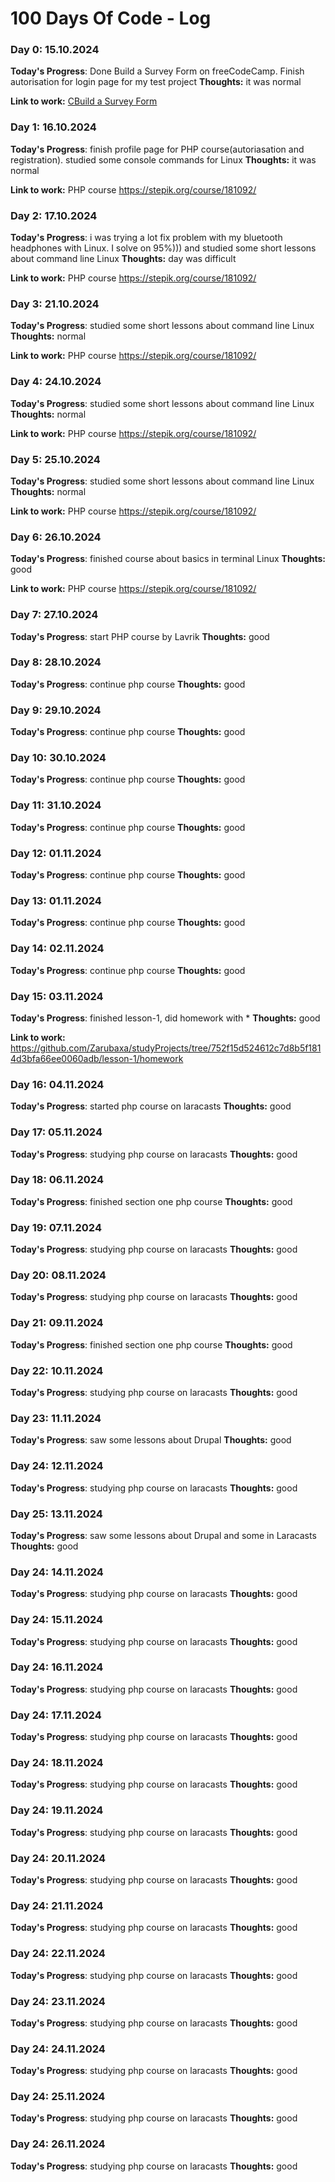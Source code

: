 # 100 Days Of Code - Log

### Day 0: 15.10.2024

**Today's Progress**: Done Build a Survey Form on freeCodeCamp. Finish autorisation for login page for my test project
**Thoughts:** it was normal

**Link to work:** [CBuild a Survey Form](https://www.freecodecamp.org/learn/2022/responsive-web-design/build-a-survey-form-project/build-a-survey-form)

### Day 1: 16.10.2024

**Today's Progress**: finish profile page for PHP course(autoriasation and registration). studied some console commands for Linux
**Thoughts:** it was normal

**Link to work:** PHP course https://stepik.org/course/181092/

### Day 2: 17.10.2024

**Today's Progress**: i was trying a lot fix problem with my bluetooth headphones with Linux. I solve on 95%))) and studied some short lessons about command line Linux
**Thoughts:** day was difficult

**Link to work:** PHP course https://stepik.org/course/181092/

### Day 3: 21.10.2024

**Today's Progress**: studied some short lessons about command line Linux
**Thoughts:** normal

**Link to work:** PHP course https://stepik.org/course/181092/

### Day 4: 24.10.2024

**Today's Progress**: studied some short lessons about command line Linux
**Thoughts:** normal

**Link to work:** PHP course https://stepik.org/course/181092/

### Day 5: 25.10.2024

**Today's Progress**: studied some short lessons about command line Linux
**Thoughts:** normal

**Link to work:** PHP course https://stepik.org/course/181092/

### Day 6: 26.10.2024

**Today's Progress**: finished course about basics in terminal Linux
**Thoughts:** good

**Link to work:** PHP course https://stepik.org/course/181092/

### Day 7: 27.10.2024

**Today's Progress**: start PHP course by Lavrik
**Thoughts:** good

### Day 8: 28.10.2024

**Today's Progress**: continue php course
**Thoughts:** good

### Day 9: 29.10.2024

**Today's Progress**: continue php course
**Thoughts:** good

### Day 10: 30.10.2024

**Today's Progress**: continue php course
**Thoughts:** good

### Day 11: 31.10.2024

**Today's Progress**: continue php course
**Thoughts:** good

### Day 12: 01.11.2024

**Today's Progress**: continue php course
**Thoughts:** good

### Day 13: 01.11.2024

**Today's Progress**: continue php course
**Thoughts:** good

### Day 14: 02.11.2024

**Today's Progress**: continue php course
**Thoughts:** good

### Day 15: 03.11.2024

**Today's Progress**: finished lesson-1, did homework with *
**Thoughts:** good

**Link to work:** https://github.com/Zarubaxa/studyProjects/tree/752f15d524612c7d8b5f1814d3bfa66ee0060adb/lesson-1/homework

### Day 16: 04.11.2024

**Today's Progress**: started php course on laracasts
**Thoughts:** good

### Day 17: 05.11.2024

**Today's Progress**: studying php course on laracasts
**Thoughts:** good

### Day 18: 06.11.2024

**Today's Progress**: finished section one php course
**Thoughts:** good

### Day 19: 07.11.2024

**Today's Progress**: studying php course on laracasts
**Thoughts:** good

### Day 20: 08.11.2024

**Today's Progress**: studying php course on laracasts
**Thoughts:** good

### Day 21: 09.11.2024

**Today's Progress**: finished section one php course
**Thoughts:** good

### Day 22: 10.11.2024

**Today's Progress**: studying php course on laracasts
**Thoughts:** good

### Day 23: 11.11.2024

**Today's Progress**: saw some lessons about Drupal
**Thoughts:** good

### Day 24: 12.11.2024

**Today's Progress**: studying php course on laracasts
**Thoughts:** good

### Day 25: 13.11.2024

**Today's Progress**: saw some lessons about Drupal and some in Laracasts
**Thoughts:** good

### Day 24: 14.11.2024

**Today's Progress**: studying php course on laracasts
**Thoughts:** good

### Day 24: 15.11.2024

**Today's Progress**: studying php course on laracasts
**Thoughts:** good

### Day 24: 16.11.2024

**Today's Progress**: studying php course on laracasts
**Thoughts:** good

### Day 24: 17.11.2024

**Today's Progress**: studying php course on laracasts
**Thoughts:** good

### Day 24: 18.11.2024

**Today's Progress**: studying php course on laracasts
**Thoughts:** good

### Day 24: 19.11.2024

**Today's Progress**: studying php course on laracasts
**Thoughts:** good

### Day 24: 20.11.2024

**Today's Progress**: studying php course on laracasts
**Thoughts:** good

### Day 24: 21.11.2024

**Today's Progress**: studying php course on laracasts
**Thoughts:** good

### Day 24: 22.11.2024

**Today's Progress**: studying php course on laracasts
**Thoughts:** good

### Day 24: 23.11.2024

**Today's Progress**: studying php course on laracasts
**Thoughts:** good

### Day 24: 24.11.2024

**Today's Progress**: studying php course on laracasts
**Thoughts:** good

### Day 24: 25.11.2024

**Today's Progress**: studying php course on laracasts
**Thoughts:** good

### Day 24: 26.11.2024

**Today's Progress**: studying php course on laracasts
**Thoughts:** good

